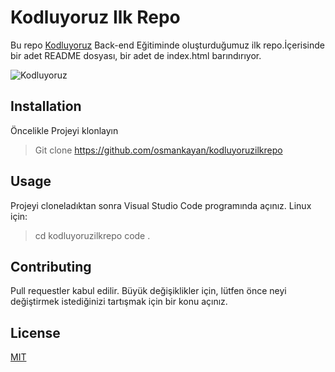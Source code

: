 # Kodluyoruz Ilk Repo
Bu repo [Kodluyoruz](https://kodluyoruz.org/tr/kodluyoruz/) Back-end Eğitiminde oluşturduğumuz ilk repo.İçerisinde bir adet README dosyası, bir adet de index.html barındırıyor. 

![Kodluyoruz](https://user-images.githubusercontent.com/96666731/198896569-9e4ec570-91e5-4301-9f0b-84a58a5ab3d8.png)
## Installation
Öncelikle Projeyi klonlayın
> Git clone https://github.com/osmankayan/kodluyoruzilkrepo
## Usage 
Projeyi cloneladıktan sonra Visual Studio Code programında açınız. Linux için:
>cd kodluyoruzilkrepo
code .
## Contributing
Pull requestler kabul edilir. Büyük değişiklikler için, lütfen önce neyi değiştirmek istediğinizi tartışmak için bir konu açınız.

## License
 [MIT](https://choosealicense.com/licenses/mit/)

 
